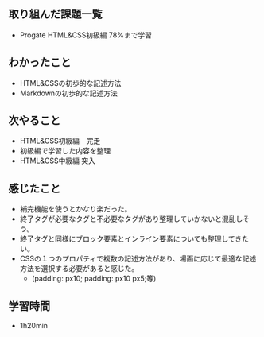 ## 取り組んだ課題一覧
- Progate HTML&CSS初級編 78%まで学習
## わかったこと
- HTML&CSSの初歩的な記述方法
- Markdownの初歩的な記述方法
## 次やること
- HTML&CSS初級編　完走
- 初級編で学習した内容を整理
- HTML&CSS中級編 突入
## 感じたこと
- 補完機能を使うとかなり楽だった。
- 終了タグが必要なタグと不必要なタグがあり整理していかないと混乱しそう。
- 終了タグと同様にブロック要素とインライン要素についても整理してきたい。
- CSSの１つのプロパティで複数の記述方法があり、場面に応じて最適な記述方法を選択する必要があると感じた。
  - (padding: px10;  padding: px10 px5;等)
## 学習時間
- 1h20min
